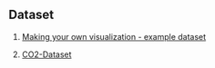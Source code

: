 ## Dataset
1. [Making your own visualization - example dataset](https://docs.google.com/spreadsheets/d/1Zhm9WyrM4dmBav9Vc1VnCU82vLlESEaJGFgNcfTRsZk/template/preview)

2. [CO2-Dataset](https://docs.google.com/spreadsheets/d/1Um8szXOWKl4nbgBsSkCegC1qgxdH-YXi/template/preview)
